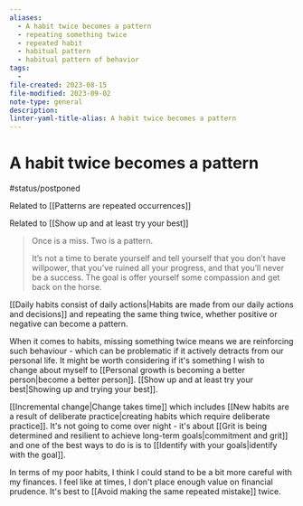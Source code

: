 ```yaml
---
aliases:
  - A habit twice becomes a pattern
  - repeating something twice
  - repeated habit
  - habitual pattern
  - habitual pattern of behavior
tags:
  - 
file-created: 2023-08-15
file-modified: 2023-09-02
note-type: general
description: 
linter-yaml-title-alias: A habit twice becomes a pattern
---
```


# A habit twice becomes a pattern

#status/postponed

Related to [[Patterns are repeated occurrences]]

Related to [[Show up and at least try your best]]

> Once is a miss. Two is a pattern.
>
> It’s not a time to berate yourself and tell yourself that you don’t have willpower, that you’ve ruined all your progress, and that you’ll never be a success. The goal is offer yourself some compassion and get back on the horse.

[[Daily habits consist of daily actions|Habits are made from our daily actions and decisions]] and repeating the same thing twice, whether positive or negative can become a pattern.

When it comes to habits, missing something twice means we are reinforcing such behaviour - which can be problematic if it actively detracts from our personal life. It might be worth considering if it's something I wish to change about myself to [[Personal growth is becoming a better person|become a better person]]. [[Show up and at least try your best|Showing up and trying your best]].

[[Incremental change|Change takes time]] which includes [[New habits are a result of deliberate practice|creating habits which require deliberate practice]]. It's not going to come over night - it's about [[Grit is being determined and resilient to achieve long-term goals|commitment and grit]] and one of the best ways to do is is to [[Identify with your goals|identify with the goal]].

In terms of my poor habits, I think I could stand to be a bit more careful with my finances. I feel like at times, I don't place enough value on financial prudence. It's best to [[Avoid making the same repeated mistake]] twice.
